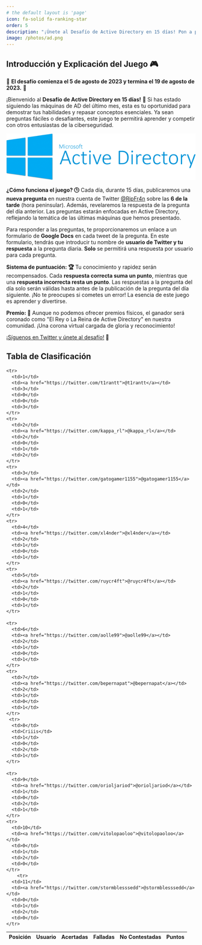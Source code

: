 ```yaml
---
# the default layout is 'page'
icon: fa-solid fa-ranking-star
order: 5
description: "¡Únete al Desafío de Active Directory en 15 días! Pon a prueba tus habilidades y conocimientos en Active Directory con preguntas diarias. ¡Sigue el juego en Twitter y conviértete en el campeón de la comunidad!"
image: /photos/ad.png
---
```


## Introducción y Explicación del Juego 🎮

📣 **El desafío comienza el 5 de agosto de 2023 y termina el 19 de agosto de 2023.** 📣

¡Bienvenido al **Desafío de Active Directory en 15 días!** 🏁 Si has estado siguiendo las máquinas de AD del último mes, esta es tu oportunidad para demostrar tus habilidades y repasar conceptos esenciales. Ya sean preguntas fáciles o desafiantes, este juego te permitirá aprender y competir con otros entusiastas de la ciberseguridad.

![Active Directory Image](/photos/ad.png) 

**¿Cómo funciona el juego? 🕒**
Cada día, durante 15 días, publicaremos una **nueva pregunta** en nuestra cuenta de Twitter [@RipFr4n](https://twitter.com/RipFr4n) sobre las **6 de la tarde** (hora peninsular). Además, revelaremos la respuesta de la pregunta del día anterior. Las preguntas estarán enfocadas en Active Directory, reflejando la temática de las últimas máquinas que hemos presentado.

Para responder a las preguntas, te proporcionaremos un enlace a un formulario de **Google Docs** en cada tweet de la pregunta. En este formulario, tendrás que introducir tu nombre de **usuario de Twitter y tu respuesta** a la pregunta diaria. **Solo** se permitirá una respuesta por usuario para cada pregunta.

**Sistema de puntuación: 🏆**
Tu conocimiento y rapidez serán recompensados. Cada **respuesta correcta suma un punto**, mientras que una **respuesta incorrecta resta un punto**. Las respuestas a la pregunta del día solo serán válidas hasta antes de la publicación de la pregunta del día siguiente. ¡No te preocupes si cometes un error! La esencia de este juego es aprender y divertirse.

**Premio: 👑**
Aunque no podemos ofrecer premios físicos, el ganador será coronado como "El Rey o La Reina de Active Directory" en nuestra comunidad. ¡Una corona virtual cargada de gloria y reconocimiento!

[¡Síguenos en Twitter y únete al desafío!](https://twitter.com/RipFr4n) 🚀

## Tabla de Clasificación

<table style="margin-left:auto;margin-right:auto;">
  <thead>
    <tr>
      <th>Posición</th>
      <th>Usuario</th>
      <th>Acertadas</th>
      <th>Falladas</th>
      <th>No Contestadas</th>
      <th>Puntos</th>
    </tr>
  </thead>
  <tbody>
  
    <tr>
      <td>1</td>
      <td><a href="https://twitter.com/t1rantt">@t1rantt</a></td>
      <td>3</td>
      <td>0</td>
      <td>0</td>
      <td>3</td>
    </tr>
    <tr>
      <td>2</td>
      <td><a href="https://twitter.com/kappa_rl">@kappa_rl</a></td>
      <td>2</td>
      <td>0</td>
      <td>1</td>
      <td>2</td>
    </tr>
    <tr>
      <td>3</td>
      <td><a href="https://twitter.com/gatogamer1155">@gatogamer1155</a></td>
      <td>2</td>
      <td>1</td>
      <td>0</td>
      <td>1</td>
    </tr>
    <tr>
      <td>4</td>
      <td><a href="https://twitter.com/xl4nder">@xl4nder</a></td>
      <td>2</td>
      <td>1</td>
      <td>0</td>
      <td>1</td>
    </tr>
    <tr>
      <td>5</td>
      <td><a href="https://twitter.com/ruycr4ft">@ruycr4ft</a></td>
      <td>2</td>
      <td>1</td>
      <td>0</td>
      <td>1</td>
    </tr>
    
    <tr>
      <td>6</td>
      <td><a href="https://twitter.com/aolle99">@aolle99</a></td>
      <td>2</td>
      <td>1</td>
      <td>0</td>
      <td>1</td>
    </tr>
    <tr>
      <td>7</td>
      <td><a href="https://twitter.com/bepernapat">@bepernapat</a></td>
      <td>2</td>
      <td>1</td>
      <td>0</td>
      <td>1</td>
    </tr>
     <tr>
      <td>8</td>
      <td>Criiis</td>
      <td>1</td>
      <td>0</td>
      <td>2</td>
      <td>1</td>
    </tr>

    <tr>
      <td>9</td>
      <td><a href="https://twitter.com/orioljariod">@orioljariod</a></td>
      <td>1</td>
      <td>0</td>
      <td>2</td>
      <td>1</td>
    </tr>
    <tr>
      <td>10</td>
      <td><a href="https://twitter.com/vitolopaoloo">@vitolopaoloo</a></td>
      <td>0</td>
      <td>1</td>
      <td>2</td>
      <td>0</td>
    </tr>
        <tr>
      <td>11</td>
      <td><a href="https://twitter.com/stormblesssedd">@stormblesssedd</a></td>
      <td>0</td>
      <td>1</td>
      <td>2</td>
      <td>0</td>
    </tr>
  </tbody>
</table>


